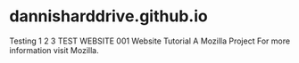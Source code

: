 # dannisharddrive.github.io
Testing 1 2 3
TEST WEBSITE 001
Website Tutorial 
A Mozilla Project
For more information visit Mozilla.
